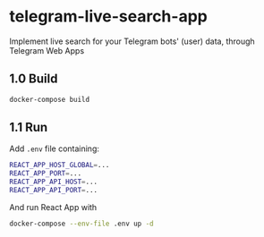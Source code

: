 # telegram-live-search-app

Implement live search for your Telegram bots' (user) data, through Telegram Web Apps

## 1.0 Build

```bash
docker-compose build
```

## 1.1 Run

Add `.env` file containing:

```bash
REACT_APP_HOST_GLOBAL=...
REACT_APP_PORT=...
REACT_APP_API_HOST=...
REACT_APP_API_PORT=...

```

And run React App with

```bash
docker-compose --env-file .env up -d
```
